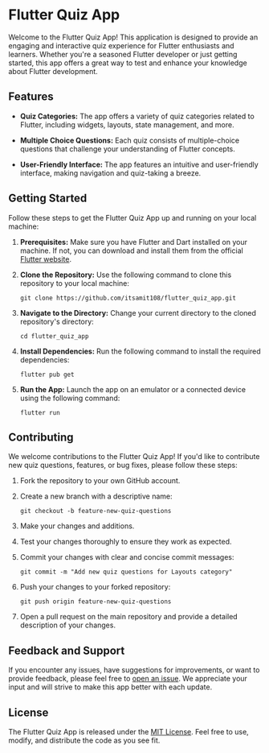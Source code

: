 # Flutter Quiz App

Welcome to the Flutter Quiz App! This application is designed to provide an engaging and interactive quiz experience for Flutter enthusiasts and learners. Whether you're a seasoned Flutter developer or just getting started, this app offers a great way to test and enhance your knowledge about Flutter development.

## Features

- **Quiz Categories:** The app offers a variety of quiz categories related to Flutter, including widgets, layouts, state management, and more.

- **Multiple Choice Questions:** Each quiz consists of multiple-choice questions that challenge your understanding of Flutter concepts.

- **User-Friendly Interface:** The app features an intuitive and user-friendly interface, making navigation and quiz-taking a breeze.

## Getting Started

Follow these steps to get the Flutter Quiz App up and running on your local machine:

1. **Prerequisites:** Make sure you have Flutter and Dart installed on your machine. If not, you can download and install them from the official [Flutter website](https://flutter.dev/docs/get-started/install).

2. **Clone the Repository:** Use the following command to clone this repository to your local machine:
   
   ```
   git clone https://github.com/itsamit108/flutter_quiz_app.git
   ```

3. **Navigate to the Directory:** Change your current directory to the cloned repository's directory:

   ```
   cd flutter_quiz_app
   ```

4. **Install Dependencies:** Run the following command to install the required dependencies:

   ```
   flutter pub get
   ```

5. **Run the App:** Launch the app on an emulator or a connected device using the following command:

   ```
   flutter run
   ```

## Contributing

We welcome contributions to the Flutter Quiz App! If you'd like to contribute new quiz questions, features, or bug fixes, please follow these steps:

1. Fork the repository to your own GitHub account.

2. Create a new branch with a descriptive name:
   
   ```
   git checkout -b feature-new-quiz-questions
   ```

3. Make your changes and additions.

4. Test your changes thoroughly to ensure they work as expected.

5. Commit your changes with clear and concise commit messages:
   
   ```
   git commit -m "Add new quiz questions for Layouts category"
   ```

6. Push your changes to your forked repository:

   ```
   git push origin feature-new-quiz-questions
   ```

7. Open a pull request on the main repository and provide a detailed description of your changes.

## Feedback and Support

If you encounter any issues, have suggestions for improvements, or want to provide feedback, please feel free to [open an issue](https://github.com/your-username/flutter-quiz-app/issues). We appreciate your input and will strive to make this app better with each update.

## License

The Flutter Quiz App is released under the [MIT License](LICENSE). Feel free to use, modify, and distribute the code as you see fit.
